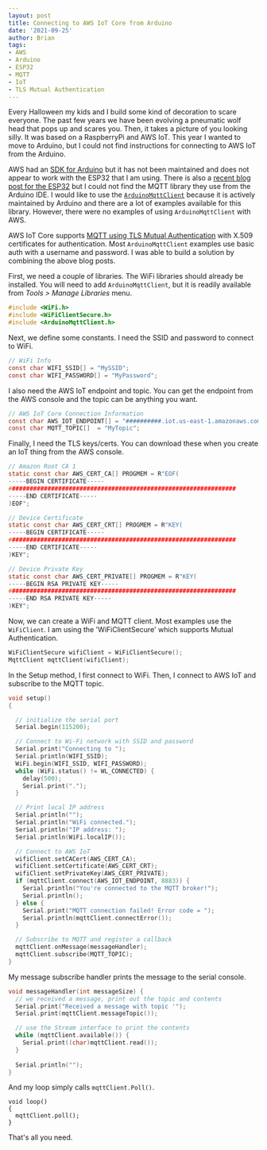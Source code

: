 ```yaml
---
layout: post
title: Connecting to AWS IoT Core from Arduino
date: '2021-09-25'
author: Brian
tags: 
- AWS
- Arduino
- ESP32
- MQTT
- IoT
- TLS Mutual Authentication
---
```


Every Halloween my kids and I build some kind of decoration to scare everyone. The past few years we have been evolving a pneumatic wolf head that pops up and scares you. Then, it takes a picture of you looking silly. It was based on a RaspberryPi and AWS IoT. This year I wanted to move to Arduino, but I could not find instructions for connecting to AWS IoT from the Arduino.

AWS had an [SDK for Arduino](https://github.com/aws/aws-iot-device-sdk-arduino-yun) but it has not been maintained and does not appear to work with the ESP32 that I am using. There is also a [recent blog post for the ESP32](https://aws.amazon.com/blogs/compute/building-an-aws-iot-core-device-using-aws-serverless-and-an-esp32/) but I could not find the MQTT library they use from the Arduino IDE. I would like to use the [`ArduinoMqttClient`](https://github.com/arduino-libraries/ArduinoMqttClient) because it is actively maintained by Arduino and there are a lot of examples available for this library. However, there were no examples of using `ArduinoMqttClient` with AWS. 

AWS IoT Core supports [MQTT using TLS Mutual Authentication](https://docs.aws.amazon.com/iot/latest/developerguide/iot-authorization.html) with X.509 certificates for authentication. Most `ArduinoMqttClient` examples use basic auth with a username and password. I was able to build a solution by combining the above blog posts. 

First, we need a couple of libraries. The WiFi libraries should already be installed. You will need to add `ArduinoMqttClient`, but it is readily available from *Tools > Manage Libraries* menu. 

```c
#include <WiFi.h>
#include <WiFiClientSecure.h>
#include <ArduinoMqttClient.h>  
```

Next, we define some constants. I need the SSID and password to connect to WiFi. 

```c
// WiFi Info
const char WIFI_SSID[] = "MySSID";
const char WIFI_PASSWORD[] = "MyPassword";
```

I also need the AWS IoT endpoint and topic. You can get the endpoint from the AWS console and the topic can be anything you want. 

```c
// AWS IoT Core Connection Information
const char AWS_IOT_ENDPOINT[] = "##########.iot.us-east-1.amazonaws.com";
const char MQTT_TOPIC[]  = "MyTopic";
```

Finally, I need the TLS keys/certs. You can download these when you create an IoT thing from the AWS console. 

```c
// Amazon Root CA 1
static const char AWS_CERT_CA[] PROGMEM = R"EOF(
-----BEGIN CERTIFICATE-----
################################################################
-----END CERTIFICATE-----
)EOF";

// Device Certificate
static const char AWS_CERT_CRT[] PROGMEM = R"KEY(
-----BEGIN CERTIFICATE-----
################################################################
-----END CERTIFICATE-----
)KEY";

// Device Private Key
static const char AWS_CERT_PRIVATE[] PROGMEM = R"KEY(
-----BEGIN RSA PRIVATE KEY-----
################################################################
-----END RSA PRIVATE KEY-----
)KEY";
```

Now, we can create a WiFi and MQTT client. Most examples use the `WiFiClient`. I am using the 'WiFiClientSecure' which supports Mutual Authentication.

```c
WiFiClientSecure wifiClient = WiFiClientSecure();
MqttClient mqttClient(wifiClient);
```

In the Setup method, I first connect to WiFi. Then, I connect to AWS IoT and subscribe to the MQTT topic. 

```c
void setup()
{

  // initialize the serial port
  Serial.begin(115200);

  // Connect to Wi-Fi network with SSID and password
  Serial.print("Connecting to ");
  Serial.println(WIFI_SSID);
  WiFi.begin(WIFI_SSID, WIFI_PASSWORD);
  while (WiFi.status() != WL_CONNECTED) {
    delay(500);
    Serial.print(".");
  }

  // Print local IP address 
  Serial.println("");
  Serial.println("WiFi connected.");
  Serial.println("IP address: ");
  Serial.println(WiFi.localIP());

  // Connect to AWS IoT
  wifiClient.setCACert(AWS_CERT_CA);
  wifiClient.setCertificate(AWS_CERT_CRT);
  wifiClient.setPrivateKey(AWS_CERT_PRIVATE);
  if (mqttClient.connect(AWS_IOT_ENDPOINT, 8883)) {
    Serial.println("You're connected to the MQTT broker!");
    Serial.println();
  } else {
    Serial.print("MQTT connection failed! Error code = ");
    Serial.println(mqttClient.connectError());
  }

  // Subscribe to MQTT and register a callback
  mqttClient.onMessage(messageHandler);
  mqttClient.subscribe(MQTT_TOPIC);
}
```

My message subscribe handler prints the message to the serial console.

```c
void messageHandler(int messageSize) {
  // we received a message, print out the topic and contents
  Serial.print("Received a message with topic '");
  Serial.print(mqttClient.messageTopic());

  // use the Stream interface to print the contents
  while (mqttClient.available()) {
    Serial.print((char)mqttClient.read());
  }
  
  Serial.println("");
}
```

And my loop simply calls `mqttClient.Poll()`.

```
void loop()
{
  mqttClient.poll();
}
```

That's all you need. 